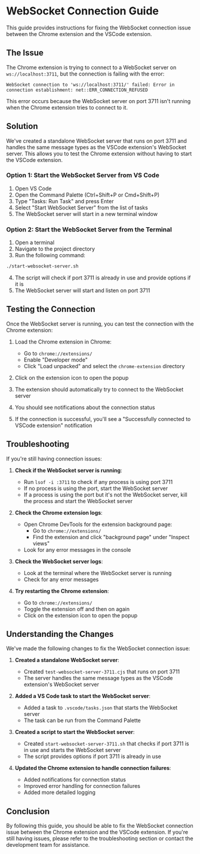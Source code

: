 # WebSocket Connection Guide

This guide provides instructions for fixing the WebSocket connection issue between the Chrome extension and the VSCode extension.

## The Issue

The Chrome extension is trying to connect to a WebSocket server on `ws://localhost:3711`, but the connection is failing with the error:

```
WebSocket connection to 'ws://localhost:3711/' failed: Error in connection establishment: net::ERR_CONNECTION_REFUSED
```

This error occurs because the WebSocket server on port 3711 isn't running when the Chrome extension tries to connect to it.

## Solution

We've created a standalone WebSocket server that runs on port 3711 and handles the same message types as the VSCode extension's WebSocket server. This allows you to test the Chrome extension without having to start the VSCode extension.

### Option 1: Start the WebSocket Server from VS Code

1. Open VS Code
2. Open the Command Palette (Ctrl+Shift+P or Cmd+Shift+P)
3. Type "Tasks: Run Task" and press Enter
4. Select "Start WebSocket Server" from the list of tasks
5. The WebSocket server will start in a new terminal window

### Option 2: Start the WebSocket Server from the Terminal

1. Open a terminal
2. Navigate to the project directory
3. Run the following command:

```bash
./start-websocket-server.sh
```

4. The script will check if port 3711 is already in use and provide options if it is
5. The WebSocket server will start and listen on port 3711

## Testing the Connection

Once the WebSocket server is running, you can test the connection with the Chrome extension:

1. Load the Chrome extension in Chrome:
   - Go to `chrome://extensions/`
   - Enable "Developer mode"
   - Click "Load unpacked" and select the `chrome-extension` directory

2. Click on the extension icon to open the popup
3. The extension should automatically try to connect to the WebSocket server
4. You should see notifications about the connection status
5. If the connection is successful, you'll see a "Successfully connected to VSCode extension" notification

## Troubleshooting

If you're still having connection issues:

1. **Check if the WebSocket server is running**:
   - Run `lsof -i :3711` to check if any process is using port 3711
   - If no process is using the port, start the WebSocket server
   - If a process is using the port but it's not the WebSocket server, kill the process and start the WebSocket server

2. **Check the Chrome extension logs**:
   - Open Chrome DevTools for the extension background page:
     - Go to `chrome://extensions/`
     - Find the extension and click "background page" under "Inspect views"
   - Look for any error messages in the console

3. **Check the WebSocket server logs**:
   - Look at the terminal where the WebSocket server is running
   - Check for any error messages

4. **Try restarting the Chrome extension**:
   - Go to `chrome://extensions/`
   - Toggle the extension off and then on again
   - Click on the extension icon to open the popup

## Understanding the Changes

We've made the following changes to fix the WebSocket connection issue:

1. **Created a standalone WebSocket server**:
   - Created `test-websocket-server-3711.cjs` that runs on port 3711
   - The server handles the same message types as the VSCode extension's WebSocket server

2. **Added a VS Code task to start the WebSocket server**:
   - Added a task to `.vscode/tasks.json` that starts the WebSocket server
   - The task can be run from the Command Palette

3. **Created a script to start the WebSocket server**:
   - Created `start-websocket-server-3711.sh` that checks if port 3711 is in use and starts the WebSocket server
   - The script provides options if port 3711 is already in use

4. **Updated the Chrome extension to handle connection failures**:
   - Added notifications for connection status
   - Improved error handling for connection failures
   - Added more detailed logging

## Conclusion

By following this guide, you should be able to fix the WebSocket connection issue between the Chrome extension and the VSCode extension. If you're still having issues, please refer to the troubleshooting section or contact the development team for assistance.
